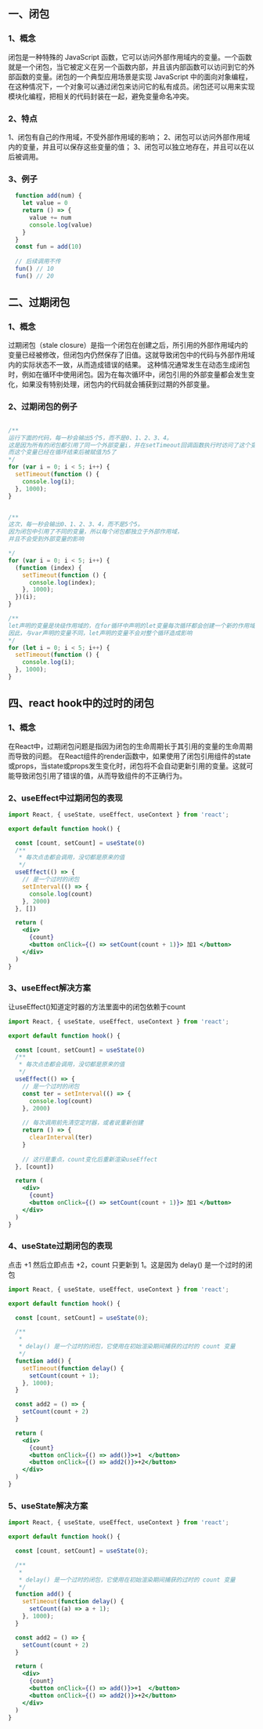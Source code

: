 ## 一、闭包
### 1、概念
闭包是一种特殊的 JavaScript 函数，它可以访问外部作用域内的变量。一个函数就是一个闭包，当它被定义在另一个函数内部，并且该内部函数可以访问到它的外部函数的变量。闭包的一个典型应用场景是实现 JavaScript 中的面向对象编程，在这种情况下，一个对象可以通过闭包来访问它的私有成员。闭包还可以用来实现模块化编程，把相关的代码封装在一起，避免变量命名冲突。
### 2、特点
1、闭包有自己的作用域，不受外部作用域的影响；
2、闭包可以访问外部作用域内的变量，并且可以保存这些变量的值；
3、闭包可以独立地存在，并且可以在以后被调用。
### 3、例子
```jsx
  function add(num) {
    let value = 0
    return () => {
      value += num
      console.log(value)
    }
  }
  const fun = add(10)
  
  // 后续调用不传
  fun() // 10
  fun() // 20
```
## 二、过期闭包
### 1、概念
过期闭包（stale closure）是指一个闭包在创建之后，所引用的外部作用域内的变量已经被修改，但闭包内仍然保存了旧值。这就导致闭包中的代码与外部作用域内的实际状态不一致，从而造成错误的结果。
这种情况通常发生在动态生成闭包时，例如在循环中使用闭包。因为在每次循环中，闭包引用的外部变量都会发生变化，如果没有特别处理，闭包内的代码就会捕获到过期的外部变量。
### 2、过期闭包的例子
```jsx

/**
运行下面的代码，每一秒会输出5个5，而不是0、1、2、3、4。
这是因为所有的闭包都引用了同一个外部变量i，并在setTimeout回调函数执行时访问了这个变量，
而这个变量已经在循环结束后被赋值为5了
*/
for (var i = 0; i < 5; i++) {
  setTimeout(function () {
    console.log(i);
  }, 1000);
}


/**
这次，每一秒会输出0、1、2、3、4，而不是5个5。
因为闭包中引用了不同的变量，所以每个闭包都独立于外部作用域，
并且不会受到外部变量的影响

*/
for (var i = 0; i < 5; i++) {
  (function (index) {
    setTimeout(function () {
      console.log(index);
    }, 1000);
  })(i);
}

/**
let声明的变量是块级作用域的，在for循环中声明的let变量每次循环都会创建一个新的作用域。
因此，与var声明的变量不同，let声明的变量不会对整个循环造成影响
*/
for (let i = 0; i < 5; i++) {
  setTimeout(function () {
    console.log(i);
  }, 1000);
}
```
## 四、react hook中的过时的闭包
### 1、概念
在React中，过期闭包问题是指因为闭包的生命周期长于其引用的变量的生命周期而导致的问题。
在React组件的render函数中，如果使用了闭包引用组件的state或props，当state或props发生变化时，闭包将不会自动更新引用的变量。这就可能导致闭包引用了错误的值，从而导致组件的不正确行为。
### 2、useEffect中过期闭包的表现
```jsx
import React, { useState, useEffect, useContext } from 'react';

export default function hook() {

  const [count, setCount] = useState(0)
  /**
   * 每次点击都会调用，没切都是原来的值
   */
  useEffect(() => {
    // 是一个过时的闭包
    setInterval(() => {
      console.log(count)
    }, 2000)
  }, [])

  return (
    <div>
      {count}
      <button onClick={() => setCount(count + 1)}> 加1 </button>
    </div>
  )
}
```
### 3、useEffect解决方案
让useEffect()知道定时器的方法里面中的闭包依赖于count
```jsx
import React, { useState, useEffect, useContext } from 'react';

export default function hook() {

  const [count, setCount] = useState(0)
  /**
   * 每次点击都会调用，没切都是原来的值
   */
  useEffect(() => {
    // 是一个过时的闭包
    const ter = setInterval(() => {
      console.log(count)
    }, 2000)
    
    // 每次调用前先清空定时器，或者说重新创建
    return () => {
      clearInterval(ter)
    }
    
    // 这行是重点，count变化后重新渲染useEffect
  }, [count])

  return (
    <div>
      {count}
      <button onClick={() => setCount(count + 1)}> 加1 </button>
    </div>
  )
}
```
### 4、useState过期闭包的表现
点击 +1 然后立即点击 +2，count 只更新到 1。这是因为 delay() 是一个过时的闭包
```jsx
import React, { useState, useEffect, useContext } from 'react';

export default function hook() {

  const [count, setCount] = useState(0);

  /**
   *
   * delay() 是一个过时的闭包，它使用在初始渲染期间捕获的过时的 count 变量
   */
  function add() {
    setTimeout(function delay() {
      setCount(count + 1);
    }, 1000);
  }

  const add2 = () => {
    setCount(count + 2)
  }

  return (
    <div>
      {count}
      <button onClick={() => add()}>+1  </button>
      <button onClick={() => add2()}>+2</button>
    </div>
  )
}
```
### 5、useState解决方案
```jsx
import React, { useState, useEffect, useContext } from 'react';

export default function hook() {

  const [count, setCount] = useState(0);

  /**
   *
   * delay() 是一个过时的闭包，它使用在初始渲染期间捕获的过时的 count 变量
   */
  function add() {
    setTimeout(function delay() {
      setCount((a) => a + 1);
    }, 1000);
  }

  const add2 = () => {
    setCount(count + 2)
  }

  return (
    <div>
      {count}
      <button onClick={() => add()}>+1  </button>
      <button onClick={() => add2()}>+2</button>
    </div>
  )
}
```
